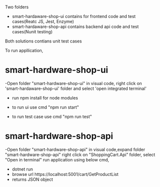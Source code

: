 Two folders 
- smart-hardaware-shop-ui 
    contains for frontend code and test cases(Reatc JS, Jest, Enzyme)
- smart-hardaware-shop-api
    contains backend api code and test cases(Nunit testing)

Both solutions contians unit test cases

To run appllication,
# smart-hardware-shop-ui
-Open folder "smart-hardware-shop-ui" in visual code, right click on 'smart-hardaware-shop-ui' folder and select 'open integrated terminal'

- run npm install for node modules

- to run ui use cmd "npm run start"
    
- to run test case use cmd "npm run test"

# smart-hardware-shop-api
-Open folder "smart-hardware-shop-api" in visual code,expand folder "smart-hardware-shop-api" right click on "ShoppingCart.Api" folder, 
select "Open in terminal"
run application using below cmd,

- dotnet run
- browse url https://localhost:5001/cart/GetProductList
- returns JSON object
